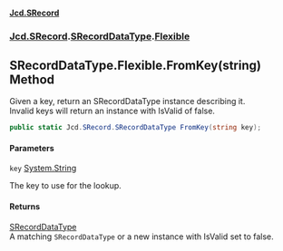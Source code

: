 #### [Jcd.SRecord](index.md 'index')
### [Jcd.SRecord](Jcd.SRecord.md 'Jcd.SRecord').[SRecordDataType](Jcd.SRecord.SRecordDataType.md 'Jcd.SRecord.SRecordDataType').[Flexible](Jcd.SRecord.SRecordDataType.Flexible.md 'Jcd.SRecord.SRecordDataType.Flexible')

## SRecordDataType.Flexible.FromKey(string) Method

Given a key, return an SRecordDataType instance describing it.  
Invalid keys will return an instance with IsValid of false.

```csharp
public static Jcd.SRecord.SRecordDataType FromKey(string key);
```
#### Parameters

<a name='Jcd.SRecord.SRecordDataType.Flexible.FromKey(string).key'></a>

`key` [System.String](https://docs.microsoft.com/en-us/dotnet/api/System.String 'System.String')

The key to use for the lookup.

#### Returns
[SRecordDataType](Jcd.SRecord.SRecordDataType.md 'Jcd.SRecord.SRecordDataType')  
A matching `SRecordDataType` or a new instance with IsValid set to false.